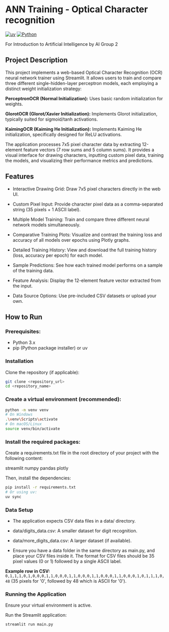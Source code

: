 # ANN Training - Optical Character recognition

[![uv](https://img.shields.io/endpoint?url=https://raw.githubusercontent.com/astral-sh/uv/main/assets/badge/v0.json)](https://github.com/astral-sh/uv)
[![Python](https://img.shields.io/badge/python-3.x-blue.svg)](https://www.python.org/)

For Introduction to Artificial Intelligence
by AI Group 2

## Project Description

This project implements a web-based Optical Character Recognition (OCR) neural network trainer using Streamlit. It allows users to train and compare three different single-hidden-layer perceptron models, each employing a distinct weight initialization strategy:

**PerceptronOCR (Normal Initialization):** Uses basic random initialization for weights.

**GlorotOCR (Glorot/Xavier Initialization):** Implements Glorot initialization, typically suited for sigmoid/tanh activations.

**KaimingOCR (Kaiming He Initialization):** Implements Kaiming He 
initialization, specifically designed for ReLU activations.

The application processes 7x5 pixel character data by extracting 12-element feature vectors (7 row sums and 5 column sums). It provides a visual interface for drawing characters, inputting custom pixel data, training the models, and visualizing their performance metrics and predictions.

## Features

* Interactive Drawing Grid: Draw 7x5 pixel characters directly in the web UI.

* Custom Pixel Input: Provide character pixel data as a comma-separated string (35 pixels + 1 ASCII label).

* Multiple Model Training: Train and compare three different neural network models simultaneously.

* Comparative Training Plots: Visualize and contrast the training loss and accuracy of all models over epochs using Plotly graphs.

* Detailed Training History: View and download the full training history (loss, accuracy per epoch) for each model.

* Sample Predictions: See how each trained model performs on a sample of the training data.


* Feature Analysis: Display the 12-element feature vector extracted from the input.

* Data Source Options: Use pre-included CSV datasets or upload your own.

## How to Run

### Prerequisites:

- Python 3.x
- pip (Python package installer) or uv

### Installation
Clone the repository (if applicable):

```bash
git clone <repository_url>
cd <repository_name>
```

### Create a virtual environment (recommended):

```bash
python -m venv venv
# On Windows
.\venv\Scripts\activate
# On macOS/Linux
source venv/bin/activate
```

### Install the required packages:

Create a requirements.txt file in the root directory of your project with the following content:

streamlit
numpy
pandas
plotly

Then, install the dependencies:

```bash
pip install -r requirements.txt
# Or using uv:
uv sync
```

### Data Setup

- The application expects CSV data files in a data/ directory.

- data/digits_data.csv: A smaller dataset for digit recognition.

- data/more_digits_data.csv: A larger dataset (if available).

- Ensure you have a data folder in the same directory as main.py, and place your CSV files inside it. The format for CSV files should be 35 pixel values (0 or 1) followed by a single ASCII label.

**Example row in CSV:** `0,1,1,1,0,1,0,0,0,1,1,0,0,0,1,1,0,0,0,1,1,0,0,0,1,1,0,0,0,1,0,1,1,1,0,48` (35 pixels for '0', followed by 48 which is ASCII for '0').

### Running the Application
Ensure your virtual environment is active.

Run the Streamlit application:

```bash
streamlit run main.py
```